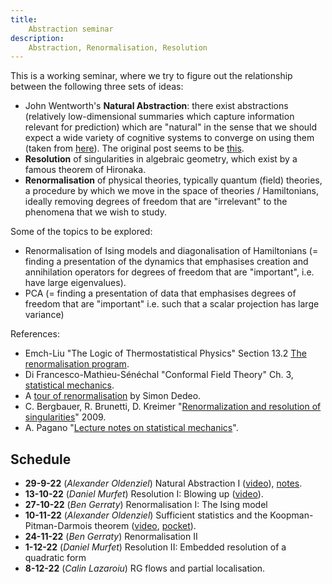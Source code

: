 ```yaml
---
title:
    Abstraction seminar
description:
    Abstraction, Renormalisation, Resolution
---
```


This is a working seminar, where we try to figure out the relationship between the following three sets of ideas:

* John Wentworth's **Natural Abstraction**: there exist abstractions (relatively low-dimensional summaries which capture information relevant for prediction) which are "natural" in the sense that we should expect a wide variety of cognitive systems to converge on using them (taken from [here](https://www.lesswrong.com/posts/Fut8dtFsBYRz8atFF/the-natural-abstraction-hypothesis-implications-and-evidence)). The original post seems to be [this](https://www.lesswrong.com/posts/Nwgdq6kHke5LY692J/alignment-by-default#Unsupervised__Natural_Abstractions).
* **Resolution** of singularities in algebraic geometry, which exist by a famous theorem of Hironaka.
* **Renormalisation** of physical theories, typically quantum (field) theories, a procedure by which we move in the space of theories / Hamiltonians, ideally removing degrees of freedom that are "irrelevant" to the phenomena that we wish to study.

Some of the topics to be explored:

* Renormalisation of Ising models and diagonalisation of Hamiltonians (= finding a presentation of the dynamics that emphasises creation and annihilation operators for degrees of freedom that are "important", i.e. have large eigenvalues).
* PCA (= finding a presentation of data that emphasises degrees of freedom that are "important" i.e. such that a scalar projection has large variance) 

References:

* Emch-Liu "The Logic of Thermostatistical Physics" Section 13.2 [The renormalisation program](http://www.therisingsea.org/notes/renorm.pdf).
* Di Francesco-Mathieu-Sénéchal "Conformal Field Theory" Ch. 3, [statistical mechanics](http://www.therisingsea.org/notes/CFT-ch3.pdf).
* A [tour of renormalisation](https://www.complexityexplorer.org/courses/67-introduction-to-renormalization) by Simon Dedeo.
* C. Bergbauer, R. Brunetti, D. Kreimer "[Renormalization and resolution of singularities](https://arxiv.org/abs/0908.0633)" 2009.
* A. Pagano "[Lecture notes on statistical mechanics](https://github.com/AlicePagano/Lecture-Notes-of-Statistical-Mechanics)".

## Schedule

* **29-9-22** (*Alexander Oldenziel*) Natural Abstraction I ([video](https://youtu.be/rll6LzXztDM)), [notes](https://drive.google.com/file/d/1mhqpeE7xmKP2BmcvZoU6PU6nrhogSrZm/view).
* **13-10-22** (*Daniel Murfet*) Resolution I: Blowing up ([video](https://youtu.be/CWNaKMP8Teo)).
* **27-10-22** (*Ben Gerraty*) Renormalisation I: The Ising model
* **10-11-22** (*Alexander Oldenziel*) Sufficient statistics and the Koopman-Pitman-Darmois theorem ([video](https://youtu.be/4hwdJuzlSqQ), [pocket](https://www.roblox.com/games/start?placeId=8165217582&launchData=pocket:Symbolic%20Wilds%2014)).
* **24-11-22** (*Ben Gerraty*) Renormalisation II
* **1-12-22** (*Daniel Murfet*) Resolution II: Embedded resolution of a quadratic form
* **8-12-22** (*Calin Lazaroiu*) RG flows and partial localisation.
